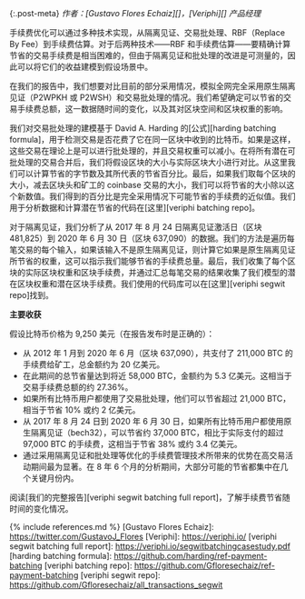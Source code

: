{:.post-meta}
*作者：[Gustavo Flores Echaiz][]，[Veriphi][] 产品经理*

手续费优化可以通过多种技术实现，从隔离见证、交易批处理、RBF（Replace By Fee）到手续费估算。对于后两种技术——RBF 和手续费估算——要精确计算节省的交易手续费是相当困难的，但由于隔离见证和批处理的改进是可测量的，因此可以将它们的收益建模到假设场景中。

在我们的报告中，我们想要对比目前的部分采用情况，模拟全网完全采用原生隔离见证（P2WPKH 或 P2WSH）和交易批处理的情况。我们希望确定可以节省的交易手续费总额，这一数据随时间的变化，以及其对区块空间和区块权重的影响。

我们对交易批处理的建模基于 David A. Harding 的[公式][harding batching formula]，用于检测交易是否花费了它在同一区块中收到的比特币。如果是这样，这些交易在理论上是可以进行批处理的，并且交易权重可以减小。在将所有潜在可批处理的交易合并后，我们将假设区块的大小与实际区块大小进行对比。从这里我们可以计算节省的字节数及其所代表的节省百分比。最后，如果我们取每个区块的大小，减去区块头和矿工的 coinbase 交易的大小，我们可以将节省的大小除以这个新数值。我们得到的百分比是完全采用情况下可能节省的手续费的近似值。我们用于分析数据和计算潜在节省的代码在[这里][veriphi batching repo]。

对于隔离见证，我们分析了从 2017 年 8 月 24 日隔离见证激活日（区块 481,825）到 2020 年 6 月 30 日（区块 637,090）的数据。我们的方法是遍历每笔交易的每个输入，如果该输入不是原生隔离见证，则计算它如果是原生隔离见证所节省的权重，这可以指示我们能够节省的手续费总量。最后，我们收集了每个区块的实际区块权重和区块手续费，并通过汇总每笔交易的结果收集了我们模型的潜在区块权重和潜在区块手续费。我们使用的代码库可以在[这里][veriphi segwit repo]找到。

__主要收获__

假设比特币价格为 9,250 美元（在报告发布时是正确的）：

- 从 2012 年 1 月到 2020 年 6 月（区块 637,090），共支付了 211,000 BTC 的手续费给矿工，总金额约为 20 亿美元。
- 在此期间的总节省量达到将近 58,000 BTC，金额约为 5.3 亿美元。这相当于交易手续费总额的约 27.36%。
- 如果所有比特币用户都使用了交易批处理，他们可以节省超过 21,000 BTC，相当于节省 10% 或约 2 亿美元。
- 从 2017 年 8 月 24 日到 2020 年 6 月 30 日，如果所有比特币用户都使用原生隔离见证（bech32），可以节省约 37,000 BTC，相比于实际支付的超过 97,000 BTC 的手续费，这相当于节省 38% 或约 3.4 亿美元。
- 通过采用隔离见证和批处理等优化的手续费管理技术所带来的优势在高交易活动期间最为显著。在 8 年 6 个月的分析期间，大部分可能的节省都集中在几个关键月份内。

阅读[我们的完整报告][veriphi segwit batching full report]，了解手续费节省随时间的变化情况。

{% include references.md %}
[Gustavo Flores Echaiz]: https://twitter.com/GustavoJ_Flores
[Veriphi]: https://veriphi.io/
[veriphi segwit batching full report]: https://veriphi.io/segwitbatchingcasestudy.pdf
[harding batching formula]: https://github.com/harding/ref-payment-batching
[veriphi batching repo]: https://github.com/Gfloresechaiz/ref-payment-batching
[veriphi segwit repo]: https://github.com/Gfloresechaiz/all_transactions_segwit
